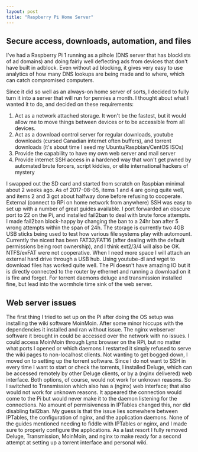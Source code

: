 ```yaml
---
layout: post
title: "Raspberry Pi Home Server"
---
```


## Secure access, downloads, automation, and files
I've had a Raspberry Pi 1 running as a pihole (DNS server that has blocklists of ad domains) and doing fairly well deflecting ads from devices that don't have built in adblock. Even without ad blocking, it gives very easy to use analytics of how many DNS lookups are being made and to where, which can catch compromised computers.

Since it did so well as an always-on home server of sorts, I decided to fully turn it into a server that will run for pennies a month.
I thought about what I wanted it to do, and decided on these requirements:
1. Act as a network attached storage. It won't be the fastest, but it would allow me to move things between devices or to be accessible from all devices. 
2. Act as a download control server for regular downloads, youtube downloads (cursed Canadian internet often buffers), and torrent downloads (it's about time I seed my Ubuntu/Raspbian/CentOS ISOs)
3. Provide the capability to have my own web server and mail server
4. Provide internet SSH access in a hardened way that won't get pwned by automated brute forcers, script kiddies, or elite international hackers of mystery

I swapped out the SD card and started from scratch on Raspbian minimal about 2 weeks ago. As of 2017-08-05, items 1 and 4 are going quite well, and items 2 and 3 got about halfway done before refusing to cooperate.
External (connect to RPi on home network from anywhere) SSH was easy to set up with a number of great guides available. I port forwarded an obscure port to 22 on the Pi, and installed fail2ban to deal with brute force attempts. I made fail2ban block-happy by changing the ban to a 24hr ban after 5 wrong attempts within the span of 24h.
The storage is currently two 4GB USB sticks being used to test how various file systems play with automount. Currently the nicest has been FAT32/FAT16 (after dealing with the default permissions being root ownership), and I think ext2/3/4 will also be OK. NTFS/exFAT were not cooperative. When I need more space I will attach an external hard drive through a USB hub.
Using youtube-dl and wget to download files has worked quite well. The Pi doesn't have amazing IO but it is directly connected to the router by ethernet and running a download on it is fire and forget. For torrent daemons deluge and transmission installed fine, but lead into the wormhole time sink of the web server.

## Web server issues
The first thing I tried to set up on the Pi after doing the OS setup was installing the wiki software MoinMoin. After some minor hiccups with the dependencies it installed and ran without issue. The nginx webserver software it brought in could be accessed over the network with no issues. I could access MoinMoin through Lynx browser on the RPi, but no matter what ports I opened or which daemons I restarted it simply refused to serve the wiki pages to non-localhost clients.
Not wanting to get bogged down, I moved on to setting up the torrent software. Since I do not want to SSH in every time I want to start or check the torrents, I installed Deluge, which can be accessed remotely by other Deluge clients, or by a (nginx delivered) web interface. Both options, of course, would not work for unknown reasons. So I switched to Transmission which also has a (nginx) web interface; that also would not work for unknown reasons. It appeared the connection would come to the Pi but would never make it to the daemon listening for the connections. No amount of permisiveness in IPTables changed this, nor did disabling fail2ban.
My guess is that the issue lies somewhere between IPTables, the configuration of nginx, and the application daemons. None of the guides mentioned needing to fiddle with IPTables or nginx, and I made sure to properly configure the applications. As a last resort I fully removed Deluge, Transmission, MoinMoin, and nginx to make ready for a second attempt at setting up a torrent interface and personal wiki.

